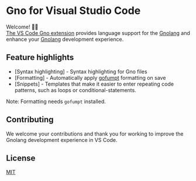 # Gno for Visual Studio Code

Welcome! 👋🏻<br/>
[The VS Code Gno extension]()
provides language support for the [Gnolang](https://github.com/gnolang/gno) and enhance your [Gnolang](https://github.com/gnolang/gno) development experience.

## Feature highlights

* [Syntax highlighting] - Syntax highlighting for Gno files
* [Formatting] - Automatically apply [gofumpt](https://github.com/mvdan/gofumpt) formatting on save
* [Snippets] - Templates that make it easier to enter repeating code patterns, such as loops or conditional-statements.

Note: Formatting needs `gofumpt` installed.

## Contributing

We welcome your contributions and thank you for working to improve the Gnolang
development experience in VS Code.

## License

[MIT](LICENSE)

